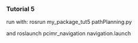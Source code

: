 ### Tutorial 5
run with: rosrun my_package_tut5 pathPlanning.py 


and roslaunch pcimr_navigation navigation.launch
 
